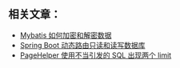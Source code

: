 ## 相关文章：
- [Mybatis 如何加密和解密数据]()
- [Spring Boot 动态路由只读和读写数据库]()
- [PageHelper 使用不当引发的 SQL 出现两个 limit](https://relive27.github.io/blog/pagehelper-affects-sql-exception)
